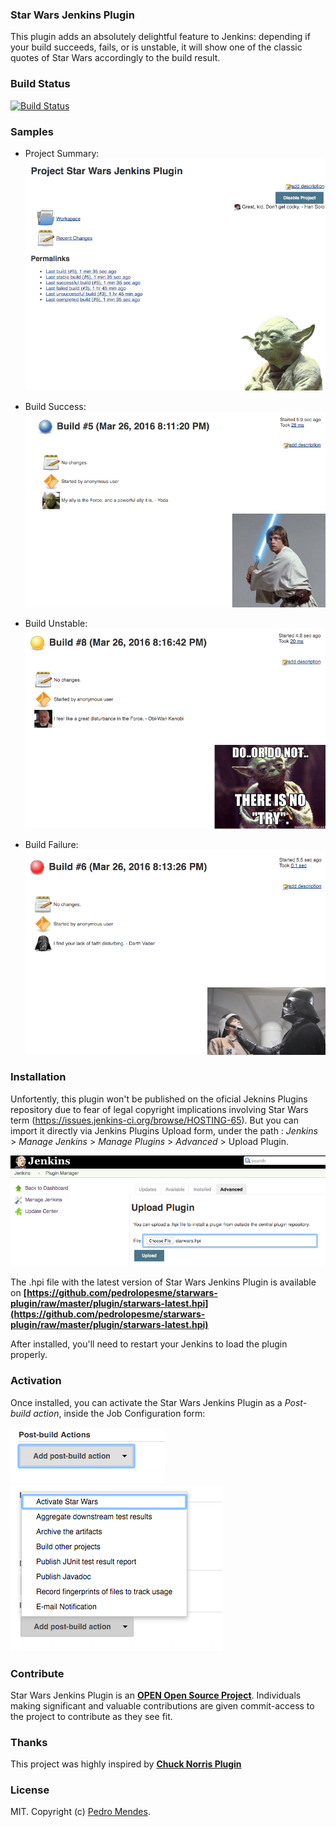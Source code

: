 ### Star Wars Jenkins Plugin

This plugin adds an absolutely delightful feature to Jenkins:
depending if your build succeeds, fails, or is unstable, it will show one of the 
classic quotes of Star Wars accordingly to the build result.

### Build Status
[![Build Status](https://travis-ci.org/pedrolopesme/starwars-plugin.png?branch=master)](https://travis-ci.org/pedrolopesme/starwars-plugin)

### Samples

* Project Summary:
![Project Summary](https://raw.githubusercontent.com/pedrolopesme/starwars-plugin/master/samples/project_summary.png)

* Build Success:
![Project Summary](https://raw.githubusercontent.com/pedrolopesme/starwars-plugin/master/samples/build_success.png)

* Build Unstable:
![Project Summary](https://raw.githubusercontent.com/pedrolopesme/starwars-plugin/master/samples/build_unstable.png)

* Build Failure:
![Project Summary](https://raw.githubusercontent.com/pedrolopesme/starwars-plugin/master/samples/build_error.png)

### Installation

Unfortently, this plugin won't be published on the oficial Jeknins Plugins repository due to fear of legal copyright implications involving Star Wars term (https://issues.jenkins-ci.org/browse/HOSTING-65). But you can import it directly via Jenkins Plugins Upload form, under the path : *Jenkins* > *Manage Jenkins* > *Manage Plugins* > *Advanced* > Upload Plugin. 

 ![Upload Plugin](https://raw.githubusercontent.com/pedrolopesme/starwars-plugin/master/samples/plugin_install.png)
 
 The .hpi file with the latest version of Star Wars Jenkins Plugin is available on **[https://github.com/pedrolopesme/starwars-plugin/raw/master/plugin/starwars-latest.hpi](https://github.com/pedrolopesme/starwars-plugin/raw/master/plugin/starwars-latest.hpi)** 

After installed, you'll need to restart your Jenkins to load the plugin properly. 

### Activation

Once installed, you can activate the Star Wars Jenkins Plugin as a *Post-build action*, inside the Job Configuration form:

![Plugin Activation](https://raw.githubusercontent.com/pedrolopesme/starwars-plugin/master/samples/plugin_activation1.png)
![Plugin Activation](https://raw.githubusercontent.com/pedrolopesme/starwars-plugin/master/samples/plugin_activation2.png)

### Contribute

Star Wars Jenkins Plugin is an **[OPEN Open Source Project](https://github.com/pedrolopesme/starwars-plugin/blob/master/CONTRIBUTING.md)**. Individuals making significant and valuable contributions are given commit-access to the project to contribute as they see fit.

### Thanks

This project was highly inspired by **[Chuck Norris Plugin](https://github.com/jenkinsci/chucknorris-plugin)**


### License

MIT. Copyright (c) [Pedro Mendes](http://www.pedromendes.com.br).





